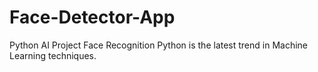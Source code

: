 # Face-Detector-App
Python AI Project
Face Recognition Python is the latest trend in Machine Learning techniques.
